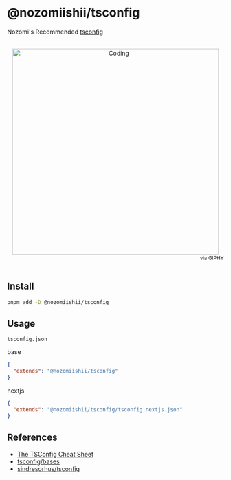 # @nozomiishii/tsconfig

Nozomi's Recommended [tsconfig](https://www.typescriptlang.org/tsconfig)

<!-- Main Image -->
<br>
<div align="center">
  <img src="https://media.giphy.com/media/zWpm4CRynyYrC/giphy.gif" alt="Coding" width="480" />
</div>
<div align="right">
  <small>via GIPHY</small>
</div>
<br>

## Install

```bash
pnpm add -D @nozomiishii/tsconfig
```

## Usage

`tsconfig.json`

base

```json
{
  "extends": "@nozomiishii/tsconfig"
}
```

nextjs

```json
{
  "extends": "@nozomiishii/tsconfig/tsconfig.nextjs.json"
}
```

## References

- [The TSConfig Cheat Sheet](https://www.totaltypescript.com/tsconfig-cheat-sheet)
- [tsconfig/bases](https://github.com/tsconfig/bases)
- [sindresorhus/tsconfig](https://github.com/sindresorhus/tsconfig)
